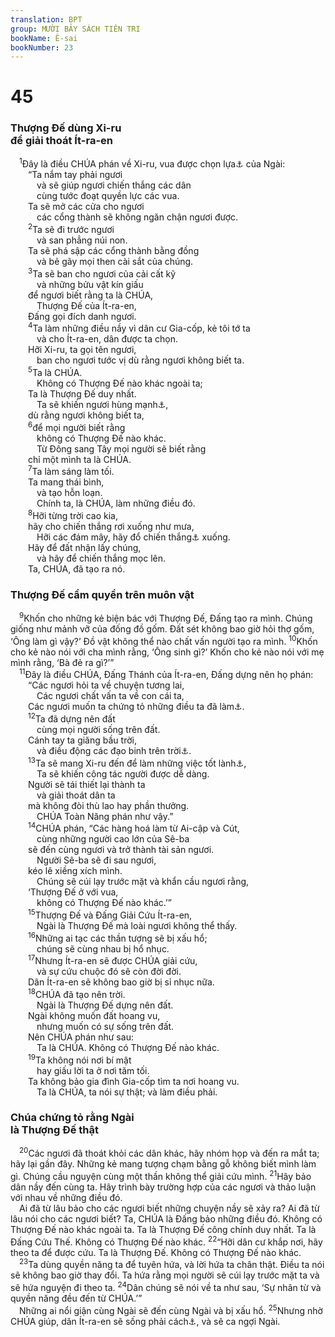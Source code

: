 ```yaml
---
translation: BPT
group: MƯỜI BẢY SÁCH TIÊN TRI
bookName: Ê-sai 
bookNumber: 23
---
```


<div class="title"><h1>45</h1><h3>Thượng Đế dùng Xi-ru<br/>để giải thoát Ít-ra-en</h3></div>
<span class="verse es_45_1"> <sup>1</sup>Đây là điều CHÚA phán về Xi-ru, vua được chọn lựa<a data-toggle="tooltip" data-placement="bottom" title="Hay “người được xức dầu.”">⚓</a> của Ngài:<br/>  “Ta nắm tay phải ngươi<br/>   và sẽ giúp ngươi chiến thắng các dân<br/>   cùng tước đoạt quyền lực các vua.<br/>  Ta sẽ mở các cửa cho ngươi<br/>   các cổng thành sẽ không ngăn chận ngươi được.<br/></span>
<span class="verse es_45_2">  <sup>2</sup>Ta sẽ đi trước ngươi<br/>   và san phẳng núi non.<br/>  Ta sẽ phá sập các cổng thành bằng đồng<br/>   và bẻ gãy mọi then cài sắt của chúng.<br/></span>
<span class="verse es_45_3">  <sup>3</sup>Ta sẽ ban cho ngươi của cải cất kỹ<br/>   và những bửu vật kín giấu<br/>  để ngươi biết rằng ta là CHÚA,<br/>   Thượng Đế của Ít-ra-en,<br/>  Đấng gọi đích danh ngươi.<br/></span>
<span class="verse es_45_4">  <sup>4</sup>Ta làm những điều nầy vì dân cư Gia-cốp, kẻ tôi tớ ta<br/>   và cho Ít-ra-en, dân được ta chọn.<br/>  Hỡi Xi-ru, ta gọi tên ngươi,<br/>   ban cho ngươi tước vị dù rằng ngươi không biết ta.<br/></span>
<span class="verse es_45_5">  <sup>5</sup>Ta là CHÚA.<br/>   Không có Thượng Đế nào khác ngoài ta;<br/>  Ta là Thượng Đế duy nhất.<br/>   Ta sẽ khiến ngươi hùng mạnh<a data-toggle="tooltip" data-placement="bottom" title="Hay “Ta sẽ mặc áo quần cho ngươi.”">⚓</a>,<br/>  dù rằng ngươi không biết ta,<br/></span>
<span class="verse es_45_6">  <sup>6</sup>để mọi người biết rằng<br/>   không có Thượng Đế nào khác.<br/>   Từ Đông sang Tây mọi người sẽ biết rằng<br/>  chỉ một mình ta là CHÚA.<br/></span>
<span class="verse es_45_7">  <sup>7</sup>Ta làm sáng làm tối.<br/>  Ta mang thái bình,<br/>   và tạo hỗn loạn.<br/>   Chính ta, là CHÚA, làm những điều đó.<br/></span>
<span class="verse es_45_8">  <sup>8</sup>Hỡi từng trời cao kia,<br/>  hãy cho chiến thắng rơi xuống như mưa,<br/>   Hỡi các đám mây, hãy đổ chiến thắng<a data-toggle="tooltip" data-placement="bottom" title="Hay “nhân từ.”">⚓</a> xuống.<br/>  Hãy để đất nhận lấy chúng,<br/>   và hãy để chiến thắng mọc lên.<br/>  Ta, CHÚA, đã tạo ra nó.<br/></span>
<div class="title"><h3>Thượng Đế cầm quyền trên muôn vật</h3></div>
<span class="verse es_45_9"> <sup>9</sup>Khốn cho những kẻ biện bác với Thượng Đế, Đấng tạo ra mình. Chúng giống như mảnh vỡ của đống đồ gốm. Đất sét không bao giờ hỏi thợ gốm, ‘Ông làm gì vậy?’ Đồ vật không thể nào chất vấn người tạo ra mình.</span>
<span class="verse es_45_10"><sup>10</sup>Khốn cho kẻ nào nói với cha mình rằng, ‘Ông sinh gì?’ Khốn cho kẻ nào nói với mẹ mình rằng, ‘Bà đẻ ra gì?’”<br/></span>
<span class="verse es_45_11"> <sup>11</sup>Đây là điều CHÚA, Đấng Thánh của Ít-ra-en, Đấng dựng nên họ phán:<br/>  “Các ngươi hỏi ta về chuyện tương lai,<br/>   Các ngươi chất vấn ta về con cái ta,<br/>  Các ngươi muốn ta chứng tỏ những điều ta đã làm<a data-toggle="tooltip" data-placement="bottom" title="Hay “Những người sắp đến hỏi thăm về con cái ta. Chúng bảo ta trao cho họ những người mà chính tay ta đã dựng nên.”">⚓</a>.<br/></span>
<span class="verse es_45_12">  <sup>12</sup>Ta đã dựng nên đất<br/>   cùng mọi người sống trên đất.<br/>  Cánh tay ta giăng bầu trời,<br/>   và điều động các đạo binh trên trời<a data-toggle="tooltip" data-placement="bottom" title="Cụm từ có khi nghĩa là “thiên sứ,” có khi nghĩa là các tinh tú trên trời.">⚓</a>.<br/></span>
<span class="verse es_45_13">  <sup>13</sup>Ta sẽ mang Xi-ru đến để làm những việc tốt lành<a data-toggle="tooltip" data-placement="bottom" title="Hay “Ta ban cho Xi-ru quyền để làm những điều tốt lành.”">⚓</a>,<br/>   Ta sẽ khiến công tác người được dễ dàng.<br/>  Người sẽ tái thiết lại thành ta<br/>   và giải thoát dân ta<br/>  mà không đòi thù lao hay phần thưởng.<br/>   CHÚA Toàn Năng phán như vậy.”<br/></span>
<span class="verse es_45_14">  <sup>14</sup>CHÚA phán, “Các hàng hoá làm từ Ai-cập và Cút,<br/>   cùng những người cao lớn của Sê-ba<br/>  sẽ đến cùng ngươi và trở thành tài sản ngươi.<br/>   Người Sê-ba sẽ đi sau ngươi,<br/>  kéo lê xiềng xích mình.<br/>   Chúng sẽ cúi lạy trước mặt và khẩn cầu ngươi rằng,<br/>  ‘Thượng Đế ở với vua,<br/>   không có Thượng Đế nào khác.’”<br/></span>
<span class="verse es_45_15">  <sup>15</sup>Thượng Đế và Đấng Giải Cứu Ít-ra-en,<br/>   Ngài là Thượng Đế mà loài ngươi không thể thấy.<br/></span>
<span class="verse es_45_16">  <sup>16</sup>Những ai tạc các thần tượng sẽ bị xấu hổ;<br/>   chúng sẽ cùng nhau bị hổ nhục.<br/></span>
<span class="verse es_45_17">  <sup>17</sup>Nhưng Ít-ra-en sẽ được CHÚA giải cứu,<br/>   và sự cứu chuộc đó sẽ còn đời đời.<br/>  Dân Ít-ra-en sẽ không bao giờ bị sỉ nhục nữa.<br/></span>
<span class="verse es_45_18">  <sup>18</sup>CHÚA đã tạo nên trời.<br/>   Ngài là Thượng Đế dựng nên đất.<br/>  Ngài không muốn đất hoang vu,<br/>   nhưng muốn có sự sống trên đất.<br/>  Nên CHÚA phán như sau:<br/>   Ta là CHÚA. Không có Thượng Đế nào khác.<br/></span>
<span class="verse es_45_19">  <sup>19</sup>Ta không nói nơi bí mật<br/>   hay giấu lời ta ở nơi tăm tối.<br/>  Ta không bảo gia đình Gia-cốp tìm ta nơi hoang vu.<br/>   Ta là CHÚA, ta nói sự thật; và làm điều phải.<br/></span>
<div class="title"><h3>Chúa chứng tỏ rằng Ngài<br/>là Thượng Đế thật</h3></div>
<span class="verse es_45_20"> <sup>20</sup>Các ngươi đã thoát khỏi các dân khác, hãy nhóm họp và đến ra mắt ta; hãy lại gần đây. Những kẻ mang tượng chạm bằng gỗ không biết mình làm gì. Chúng cầu nguyện cùng một thần không thể giải cứu mình.</span>
<span class="verse es_45_21"><sup>21</sup>Hãy bảo dân nầy đến cùng ta. Hãy trình bày trường hợp của các ngươi và thảo luận với nhau về những điều đó.<br/> Ai đã từ lâu bảo cho các ngươi biết những chuyện nầy sẽ xảy ra? Ai đã từ lâu nói cho các ngươi biết? Ta, CHÚA là Đấng bảo những điều đó. Không có Thượng Đế nào khác ngoài ta. Ta là Thượng Đế công chính duy nhất. Ta là Đấng Cứu Thế. Không có Thượng Đế nào khác.</span>
<span class="verse es_45_22"><sup>22</sup>“Hỡi dân cư khắp nơi, hãy theo ta để được cứu. Ta là Thượng Đế. Không có Thượng Đế nào khác.<br/></span>
<span class="verse es_45_23"> <sup>23</sup>Ta dùng quyền năng ta để tuyên hứa, và lời hứa ta chân thật. Điều ta nói sẽ không bao giờ thay đổi. Ta hứa rằng mọi người sẽ cúi lạy trước mặt ta và sẽ hứa nguyện đi theo ta.</span>
<span class="verse es_45_24"><sup>24</sup>Dân chúng sẽ nói về ta như sau, ‘Sự nhân từ và quyền năng đều đến từ CHÚA.’”<br/> Những ai nổi giận cùng Ngài sẽ đến cùng Ngài và bị xấu hổ.</span>
<span class="verse es_45_25"><sup>25</sup>Nhưng nhờ CHÚA giúp, dân Ít-ra-en sẽ sống phải cách<a data-toggle="tooltip" data-placement="bottom" title="Hay “tìm được công lý.”">⚓</a>, và sẽ ca ngợi Ngài.<br/></span>
